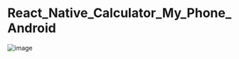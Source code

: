 # React_Native_Calculator_My_Phone_Android

![image](https://user-images.githubusercontent.com/55520583/180617722-99fbe822-f1ef-4548-a9d8-2659ad1b9cb7.png)
